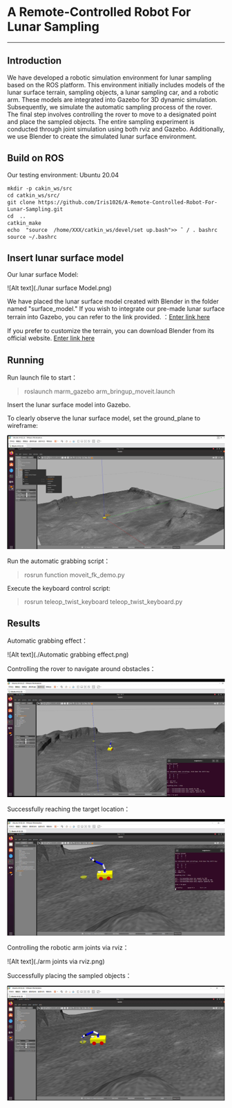 # A Remote-Controlled Robot For Lunar Sampling

-------------------

## Introduction
We have developed a robotic simulation environment for lunar sampling based on the ROS platform. This environment initially includes models of the lunar surface terrain, sampling objects, a lunar sampling car, and a robotic arm. These models are integrated into Gazebo for 3D dynamic simulation. Subsequently, we simulate the automatic sampling process of the rover. The final step involves controlling the rover to move to a designated point and place the sampled objects. The entire sampling experiment is conducted through joint simulation using both rviz and Gazebo. Additionally, we use Blender to create the simulated lunar surface environment.

## Build on ROS

Our testing environment: Ubuntu 20.04

```
mkdir -p cakin_ws/src
cd catkin_ws/src/
git clone https://github.com/Iris1026/A-Remote-Controlled-Robot-For-Lunar-Sampling.git
cd  ..
catkin_make
echo  "source  /home/XXX/catkin_ws/devel/set up.bash">> ˜ / . bashrc
source ~/.bashrc

```
> 
## Insert lunar surface model

Our lunar surface Model:

![Alt text](./lunar surface Model.png)


We have placed the lunar surface model created with Blender in the folder named "surface_model." If you wish to integrate our pre-made lunar surface terrain into Gazebo, you can refer to the link provided. ：[Enter link  here](https://blog.csdn.net/m0_70652514/article/details/131074416?spm=1001.2101.3001.6650.4&utm_medium=distribute.pc_relevant.none-task-blog-2~default~CTRLIST~Rate-4-131074416-blog-124400724.235%5Ev43%5Epc_blog_bottom_relevance_base9&depth_1-utm_source=distribute.pc_relevant.none-task-blog-2~default~CTRLIST~Rate-4-131074416-blog-124400724.235%5Ev43%5Epc_blog_bottom_relevance_base9&utm_relevant_index=9)

If you prefer to customize the terrain, you can download Blender from its official website. [Enter link here](https://www.blender.org/)

## Running

Run launch file to start：
>roslaunch marm_gazebo arm_bringup_moveit.launch

Insert the lunar surface model into Gazebo. 

To clearly observe the lunar surface model, set the ground_plane to wireframe:

![Alt text](./ground.png)

Run the automatic grabbing script：
>rosrun function moveit_fk_demo.py

Execute the keyboard control script:
> rosrun teleop_twist_keyboard teleop_twist_keyboard.py

## Results
Automatic grabbing effect：

![Alt text](./Automatic grabbing effect.png)


Controlling the rover to navigate around obstacles：

![Alt text](./Controlling.png)


Successfully reaching the target location：

![Alt text](./reaching.png)


Controlling the robotic arm joints via rviz：

![Alt text](./arm joints via rviz.png)


Successfully placing the sampled objects：

![Alt text](./placing.png)
